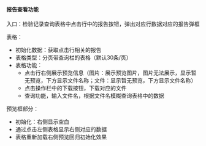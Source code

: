#### 报告查看功能

入口：检验记录查询表格中点击行中的报告按钮，弹出对应行数据对应的报告弹框

表格：

- 初始化数据：获取点击行相关的报告
- 表格类型：分页带查询栏的表格（默认30条/页）
- 表格功能：
  - 点击行右侧展示预览信息（图片：展示预览图片，图片无法展示，显示暂无预览，下方显示文件名称；文件：显示暂无预览，下方显示文件名称）
  - 点击操作栏中的下载按钮，下载对应的文件
  - 查询功能，输入文件名，根据文件名模糊查询表格中的数据

预览框部分：

- 初始化：右侧显示空白
- 通过点击左侧表格显示右侧对应的数据
- 表格重新加载右侧预览回归初始化效果

